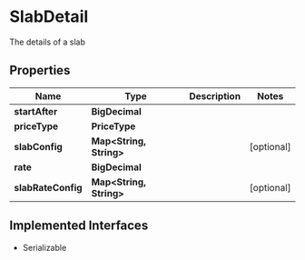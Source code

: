 

# SlabDetail

The details of a slab

## Properties

| Name | Type | Description | Notes |
|------------ | ------------- | ------------- | -------------|
|**startAfter** | **BigDecimal** |  |  |
|**priceType** | **PriceType** |  |  |
|**slabConfig** | **Map&lt;String, String&gt;** |  |  [optional] |
|**rate** | **BigDecimal** |  |  |
|**slabRateConfig** | **Map&lt;String, String&gt;** |  |  [optional] |


## Implemented Interfaces

* Serializable


